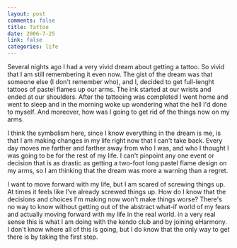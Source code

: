 ```yaml
--- 
layout: post
comments: false
title: Tattoo
date: 2006-7-25
link: false
categories: life
---
```

Several nights ago I had a very vivid dream about getting a tattoo. So vivid that I am still remembering it even now. The gist of the dream was that someone else (I don't remember who), and I, decided to get full-lenght tattoos of pastel flames up our arms. The ink started at our wrists and ended at our shoulders. After the tattooing was completed I went home and went to sleep and in the morning woke up wondering what the hell I'd done to myself. And moreover, how was I going to get rid of the things now on my arms.

I think the symbolism here, since I know everything in the dream is me, is that I am making changes in my life right now that I can't take back. Every day moves me farther and farther away from who I was, and who I thought I was going to be for the rest of my life. I can't pinpoint any one event or decision that is as drastic as getting a two-foot long pastel flame design on my arms, so I am thinking that the dream was more a warning than a regret.

I want to move forward with my life, but I am scared of screwing things up. At times it feels like I've already screwed things up. How do I know that the decisions and choices I'm making now won't make things worse? There's no way to know without getting out of the abstract what-if world of my fears and actually moving forward with my life in the real world. in a very real sense this is what I am doing with the kendo club and by joining eHarmony. I don't know where all of this is going, but I do know that the only way to get there is by taking the first step.
